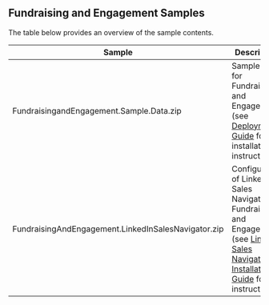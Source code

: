 ## Fundraising and Engagement Samples
The table below provides an overview of the sample contents.

| Sample | Description |
| - | - |
| FundraisingandEngagement.Sample.Data.zip | Sample data for Fundraising and Engagement (see [Deployment Guide](../docs/FundraisingandEngagement.Deployment.Guide.docx) for installation instructions) |
| FundraisingAndEngagement.LinkedInSalesNavigator.zip | Configuration of LinkedIn Sales Navigator for Fundraising and Engagement (see [LinkedIn Sales Navigator Installation Guide](../docs/FundraisingandEngagement.LinkedIn.Sales.Navigator.Installation.Guide.docx) for instructions) |

